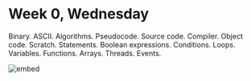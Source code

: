 # Week 0, Wednesday

Binary. ASCII. Algorithms. Pseudocode. Source code. Compiler. Object code. Scratch. Statements. Boolean expressions. Conditions. Loops. Variables. Functions. Arrays. Threads. Events.

![embed](https://www.youtube.com/embed/zFenJJtAEzE?rel=0&amp;showinfo=0)